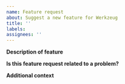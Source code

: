 ```yaml
---
name: Feature request
about: Suggest a new feature for Werkzeug
title: ''
labels:
assignees: ''
---
```

<!-- Please only include a single feature in each feature request. -->
**Description of feature**
<!-- A short description of what the feature should do. -->
**Is this feature request related to a problem?**
<!-- [optional] A problem which this feature would resolve. -->
**Additional context**
<!-- [optional] Additional context about the feature. -->
